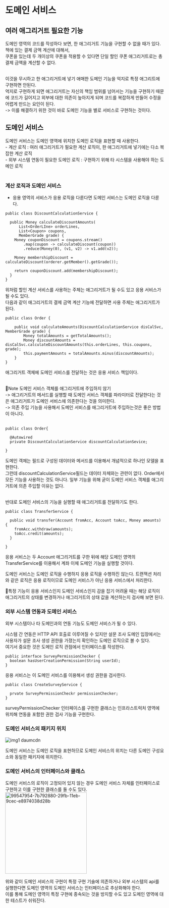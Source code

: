 <h1>도메인 서비스</h1>
<h2>여러 애그리거트 필요한 기능</h2>

도메인 영역의 코드를 작성하다 보면, 한 애그리거트 기능을 구현할 수 없을 때가 있다. </br>
책에 있는 결제 금액 계산에 대해서, </br>
쿠폰을 있는데 두 개이상의 쿠폰을 적용할 수 있다면 단일 할인 쿠폰 애그리거트로는 총 결제 금액을 계산할 수 없다. </br> </br>

이것을 무시하고 한 애그리거트에 넣기 애매한 도메인 기능을 억지로 특정 애그리트에 구현하면 안된다. </br>
억지로 구현하게 되면 애그리거트는 자신의 책임 범위를 넘어서는 기능을 구현하기 때문에 코드가 길어지고 외부에 대한 의존이 높아지게 되며 코드를 복잡하게 만들어 수정을 어렵게 만드는 요인이 된다. </br>
-> 이를 해결하기 위한 것이 바로 도메인 기능을 별로 서비스로 구현하는 것이다. </br>

<h2>도메인 서비스</h2>
도메인 서비스는 도메인 영역에 위치한 도메인 로직을 표현할 때 사용한다. </br>
 - 계산 로직 : 여러 애그리거트가 필요한 계산 로직이, 한 애그리거트에 넣기에는 다소 복잡한 계산 로직 </br>
 - 외부 시스템 연동이 필요한 도메인 로직 : 구현하기 위해 타 시스템을 사용해야 하는 도메인 로직 </br> </br>

 <h3>계산 로직과 도메인 서비스</h3>

 - 응용 영역의 서비스가 응용 로직을 다룬다면 도메인 서비스는 도메인 로직을 다룬다. </br>

```
public class DiscountCalculationService {

  public Money calculateDiscountAmounts(
      List<OrderLIne> orderLines,
      List<Coupon> coupons,
      MemberGrade grade) {
    Money couponDiscount = coupons.stream()
        .map(coupon -> calculateDiscount(coupon))
        .reduce(Money(0), (v1, v2) -> v1.add(v2));

    Money membershipDiscount = calculateDiscount(orderer.getMember().getGrade());

    return couponDiscount.add(membershipDiscount);
  }
}

```

위처럼 할인 계산 서비스를 사용하는 주체는 애그리거트가 될 수도 있고 응용 서비스가 될 수도 있다. </br>
다음과 같이 애그리거트의 결제 금액 계산 기능에 전달하면 사용 주체는 애그리거트가 된다. </br>

```
public class Order {
 
    public void calculateAmounts(DiscountCalculationService disCalSvc, MemberGrade grade) {
        Money totalAmounts = getTotalAmounts();
        Money discountAmounts = disCalSvc.calculateDiscountAmounts(this.orderLines, this.coupons, grade);
        this.paymentAmounts = totalAmounts.minus(discountAmounts);
    }
}

```
애그리거트 객체에 도메인 서비스를 전달하는 것은 응용 서비스 책임이다. </br> </br>

📌Note 도메인 서비스 객체를 애그리거트에 주입하지 않기 </br>
-> 애그리거트의 메서드를 실행할 때 도메인 서비스 객체를 파라미터로 전달한다는 것은 애그리거트가 도메인 서비스에  의존한다는 것을 의미한다. </br>
-> 의존 주입 기능을 사용해서 도메인 서비스를 애그리거트에 주입하는것은 좋은 방법이 아니다. </br> </br>

```
public class Order{

  @Autowired
  private DiscountCalculationService discountCalculationSevice;

}

```
도메인 객체는 필드로 구성된 데이터와 메서드를 이용해서 개념적으로 하나인 모델을 표현한다. </br>
그런데 discountCalculationService필드는 데이터 자체와는 관련이 없다. Order에서 모든 기능을 사용하는 것도 아니다. 일부 기능을 위해 굳이 도메인 서비스 객체를 애그리거트에 의존 주입할 이유는 없다.

 </br>
반대로 도메인 서비스의 기능을 실행할 때 애그리거트를 전달하기도 한다. </br>

```
public class TransferService {

  public void transfer(Account fromAcc, Account toAcc, Money amounts) {
    fromAcc.withdraw(amounts);
    toAcc.credit(amounts);
  }

}

```

응용 서비스는 두 Account 애그리거트를 구한 뒤에 해당 도메인 영역의  TransferService를 이용해서 계좌 이체 도메인 기능을 실행할 것이다. </br>

도메인 서비스는 도메인 로직을 수행하지 응용 로직을 수행하진 않는다. 트랜잭션 처리와 같은 로직은 응용 로직이므로 도메인 서비스가 아닌 응용 서비스에서 처리한다. </br>

📌특정 기능이 응용 서비스인지 도메인 서비스인지 감을 잡기 어려울 때는 해당 로직이 애그리거트의 상태를 변경하거나 애그리거트의 상태 값을 계산하는지 검사해 보면 된다. </br>

<h3>외부 시스템 연동과 도메인 서비스</h3>

외부 시스템이나 타 도메인과의 연동 기능도 도메인 서비스가 될 수 있다. </br>

시스템 간 연동은 HTTP API 호출로 이루어질 수 있지만 설문 조사 도메인 입장에서는 사용자가 설문 조사 생성 권한을 가졌는지 확인하는 도메인 로직으로 볼 수 있다. </br>
여기서 중요한 것은 도메인 로직 관점에서 인터페이스를 작성한다. </br>

```
public interface SurveyPermissionChecker {
  boolean hasUserCreationPermission(String userId);
}

```

응용 서비스는 이 도메인 서비스를 이용해서 생성 권한을 검사한다. </br>

```
public class CreateSurveyService {

  prvate SurveyPermissionCheckr permissionChecker;
}

```

surveyPermissionChecker 인터페이스를 구현한 클래스는 인프라스트럭처 영역에 위치해 연동을 포함한 권한 검사 기능을 구현한다. </br>


<h3>도메인 서비스의 패키지 위치</h3>

![img1 daumcdn](https://github.com/JSON-loading-and-unloading/DDD-start/assets/106163272/f2217780-add2-43c1-97b7-a9b575174167)

도메인 서비스는 도메인 로직을 표현하므로 도메인 서비스의 위치는 다른 도메인 구성요소와 동일한 패키지에 위치한다. </br>

<h3>도메인 서비스의 인터페이스와 클래스</h3>

도메인 서비스의 로직이 고정되어 있지 않는 경우 도메인 서비스 자체를 인터페이스로 구현하고 이를 구현한 클래스를 둘 수도 있다. </br>
<img width="258" alt="99547954-7b792880-29fb-11eb-9cec-e8974038d28b" src="https://github.com/JSON-loading-and-unloading/DDD-start/assets/106163272/94e1c7a3-227b-4884-8d18-ab3ca0597620">

위와 같이 도메인 서비스의 구현이 특정 구현 기술에 의존하거나 외부 시스템의 api를 실행한다면 도메인 영역의 도메인 서비스는 인터페이스로 추상화해야 한다. </br>
이를 통해 도메인 영역이 특정 구현에 종속되는 것을 방지할 수도 있고 도메인 영역에 대한 테스트가 쉬워진다. </br>
